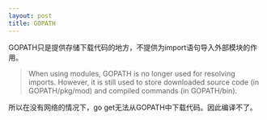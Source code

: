 ```yaml
---
layout: post
title: GOPATH
---
```


GOPATH只是提供存储下载代码的地方，不提供为import语句导入外部模块的作用。

> When using modules, GOPATH is no longer used for resolving imports.
> However, it is still used to store downloaded source code (in GOPATH/pkg/mod) and compiled commands (in GOPATH/bin).

所以在没有网络的情况下，go get无法从GOPATH中下载代码。因此编译不了。
